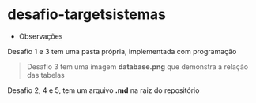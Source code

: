 # desafio-targetsistemas

* Observações

Desafio 1 e 3 tem uma pasta própria, implementada com programação

> Desafio 3 tem uma imagem **database.png** que demonstra a relação das tabelas

Desafio 2, 4 e 5, tem um arquivo **.md** na raiz do repositório